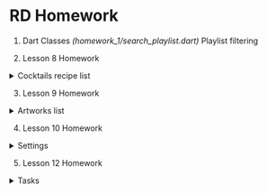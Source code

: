 # RD Homework

1. Dart Classes *(homework_1/search_playlist.dart)*
 Playlist filtering

2. Lesson 8 Homework 
 <details> 
  <summary>Cocktails recipe list</summary>
  <img src="./assets/lesson8_recipes.gif">
 </details>

3. Lesson 9 Homework
 <details> 
  <summary>Artworks list</summary>
  <img src="./assets/lesson9_art.gif">
 </details>

4. Lesson 10 Homework
 <details> 
  <summary>Settings</summary>
  <img src="./assets/lesson10_settings.gif">
 </details>

5. Lesson 12 Homework
 <details> 
  <summary>Tasks</summary>
  <img src="./assets/lesson12_tasks.gif">
 </details>

 